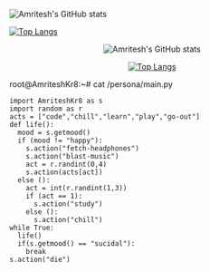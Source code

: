 ![Amritesh's GitHub stats](https://github-readme-stats.vercel.app/api?username=AmriteshKr8&hide=contribs,prs&rank_icon=github&show_icons=true&theme=tokyonight&bg_color=45,de9797,97d8de&text_color=333333&icon_color=111111&title_color=222222&ring_color=773eb3&border_color=#dddddd)

[![Top Langs](https://github-readme-stats.vercel.app/api/top-langs/?username=AmriteshKr8&layout=donut-vertical&theme=tokyonight&bg_color=45,de9797,97d8de&text_color=333333&title_color=222222&border_color=#dddddd)](https://github.com/anuraghazra/github-readme-stats)

<div align="center">

![Amritesh's GitHub stats](https://github-readme-stats.vercel.app/api?username=AmriteshKr8&hide=contribs,prs&rank_icon=github&show_icons=true&theme=tokyonight&bg_color=45,de9797,97d8de&text_color=333333&icon_color=111111&title_color=222222&ring_color=773eb3&border_color=#dddddd)

[![Top Langs](https://github-readme-stats.vercel.app/api/top-langs/?username=AmriteshKr8&layout=donut-vertical&theme=tokyonight&bg_color=45,de9797,97d8de&text_color=333333&title_color=222222&border_color=#dddddd)](https://github.com/anuraghazra/github-readme-stats)

</div>

root@AmriteshKr8:~# cat /persona/main.py
```
import AmriteshKr8 as s
import random as r
acts = ["code","chill","learn","play","go-out"]
def life():
  mood = s.getmood()
  if (mood != "happy"):
    s.action("fetch-headphones")
    s.action("blast-music")
    act = r.randint(0,4)
    s.action(acts[act])
  else ():
    act = int(r.randint(1,3))
    if (act == 1):
      s.action("study")
    else ():
      s.action("chill")
while True:
  life()
  if(s.getmood() == "sucidal"):
    break
s.action("die")
```
